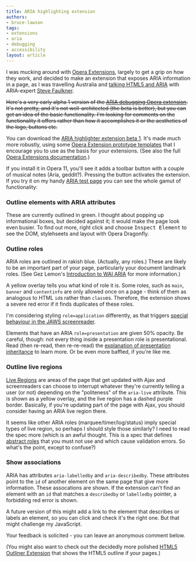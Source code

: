 ```yaml
---
title: ARIA highlighting extension
authors:
- bruce-lawson
tags:
- extensions
- aria
- debugging
- accessibility
layout: article
---
```

<p>I was mucking around with  <a href="http://dev.opera.com/articles/extensions/">Opera Extensions</a>, largely to get a grip on how they work, and decided to make an extension that exposes ARIA information in a page, as I was travelling Australia and <a href="http://wipa.org.au/html5/">talking HTML5 and ARIA</a> with ARIA-expert <a href="http://www.paciellogroup.com/blog/">Steve Faulkner</a>.</p>

<p><del>Here&#39;s a very early alpha 1 version of the <a href="http://people.opera.com/brucel/dev/oex/aria-alpha1.oex">ARIA debugging Opera extension</a>. It&#39;s not pretty, and it&#39;s not well-architected (the beta is better), but you can get an idea of the basic functionality. I&#39;m looking for comments on the functionality it offers rather than how it accomplishes it or the aesthetics of the logo, buttons etc.</del></p>

<p>You can download the <a href="http://people.opera.com/brucel/dev/oex/aria-outliner-b1.oex">ARIA highlighter extension beta 1</a>. It&#39;s made much more robustly, using some <a href="http://dev.opera.com/articles/view/opera-extensions-prototypes-modifying-css/">Opera Extension prototype templates</a> that I encourage you to use as the basis for your extensions. (See also the full <a href="http://dev.opera.com/articles/view/opera-extensions-quick-documentation-overview/">Opera Extensions documentation</a>.)

<p>If you install it in Opera 11, you&#39;ll see it adds a toolbar button with a couple of musical notes (Aria, geddit?). Pressing the button activates the extension. If you try it on my handy <a href="http://people.opera.com/brucel/articles/aria-testpage.html">ARIA test page</a> you can see the whole gamut of functionality:
</p>
<h3>Outline elements with ARIA attributes</h3>

<p>These are currently outlined in green. I thought about popping up informational boxes, but decided against it; it would make the page look even busier. To find out more, right click and choose <kbd>Inspect Element</kbd> to see the DOM, stylehseets and layout with Opera Dragonfly.
</p>
<h3>Outline roles</h3>
<p>ARIA roles are outlined in rakish blue. (Actually, any roles.) These are likely to be an important part of your page, particularly your document landmark roles. (See Gez Lemon&#39;s <a href="http://dev.opera.com/articles/view/introduction-to-wai-aria/">Introduction to WAI ARIA</a> for more information.)</p>

<p>A yellow overlay tells you what kind of role it is. Some roles, such as <code>main</code>, <code>banner</code> and  <code>contentinfo</code> are only allowed once on a page - think of them as analogous to HTML <code>id</code>s rather than <code>class</code>es. Therefore, the extension shows a severe red error if it finds duplicates of these roles.
</p>
<p>I&#39;m considering styling <code>role=application</code> differently, as that triggers <a href="http://www.paciellogroup.com/blog/?p=692">special behaviour in the JAWS screenreader</a>.</p>
<p>Elements that have an ARIA <code>role=presentation</code> are given 50% opacity. Be careful, though: not every thing inside a presentation role is presentational. Read (then re-read, then re-re-read) the <a href="http://www.w3.org/TR/wai-aria/roles#presentation">explanation of presentation inheritance</a> to learn more. Or be even more baffled, if you&#39;re like me.</p>
<h3>Outline live regions</h3>
<p><a href="http://www.w3.org/WAI/PF/aria/states_and_properties#aria-live">Live Regions</a> are areas of the page that get updated with Ajax and screenreaders can choose to interrupt whatever they&#39;re currently telling a user (or not) depending on the &quot;politeness&quot; of the <code>aria-live</code> attribute. This is shown as a yellow overlay, and the live region has a dashed purple border.  Basically, if you&#39;re updating part of the page with Ajax, you should consider having an ARIA live region there.
</p>
<p>It seems like other ARIA roles (marquee/timer/log/status) imply special types of live region, so perhaps I should style those similarly? I need to read the spec more (which is an awful thought. This is a spec that defines <a href="http://www.w3.org/TR/2009/WD-wai-aria-20091215/roles">abstract roles</a> that you must not use and which cause validation errors. So what&#39;s the point, except to confuse?)

<h3>Show associations</h3>
<p>ARIA has attributes <code>aria-labelledby</code> and <code>aria-describedby</code>. These attributes point to the <code>id</code> of another element  on the same page that give more information. These assocations are shown. If the  extension can&#39;t find an element with an <code>id</code> that matches a <code>describedby</code> or <code>labelledby</code> pointer, a forbidding red error is shown.</p>

<p>A future version of this might add a link to the element that describes or labels an element, so you can click and check it&#39;s the right one. But that might challenge my JavaScript.</p>
<p>Your feedback is solicited - you can leave an anonymous comment below.<p>

<p>(You might also want to check out the decidedly more polished <a href="https://addons.opera.com/addons/extensions/details/html5-outliner/1.0/?display=en">HTML5 Outliner Extension</a> that shows the HTML5 outline if your pages.)</p></p></p></p></p>

